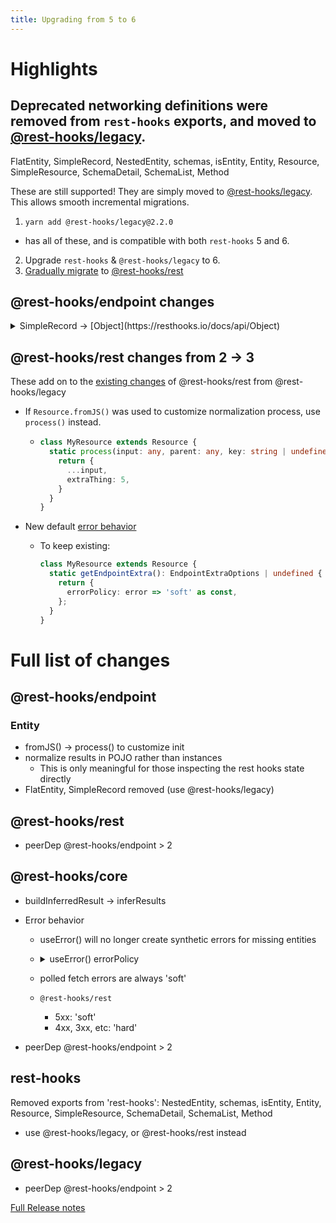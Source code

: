 ```yaml
---
title: Upgrading from 5 to 6
---
```


# Highlights

## Deprecated networking definitions were removed from `rest-hooks` exports, and moved to [@rest-hooks/legacy](https://www.npmjs.com/package/@rest-hooks/legacy).

FlatEntity, SimpleRecord, NestedEntity, schemas, isEntity, Entity, Resource, SimpleResource, SchemaDetail, SchemaList, Method

These are still supported! They are simply moved to [@rest-hooks/legacy](https://www.npmjs.com/package/@rest-hooks/legacy). This allows smooth incremental migrations.

1. `yarn add @rest-hooks/legacy@2.2.0`
  - has all of these, and is compatible with both `rest-hooks` 5 and 6.
2. Upgrade `rest-hooks` & `@rest-hooks/legacy` to 6.
3. [Gradually migrate](https://resthooks.io/docs/upgrade/upgrading-to-5#rest-hooksrest) to [@rest-hooks/rest](https://www.npmjs.com/package/@rest-hooks/rest)

## @rest-hooks/endpoint changes

<details><summary>SimpleRecord -> [Object](https://resthooks.io/docs/api/Object)</summary>

SimpleRecord was removed (though available in [@rest-hooks/legacy](https://www.npmjs.com/package/@rest-hooks/legacy))

<!--DOCUSAURUS_CODE_TABS-->
<!--before-->

```ts
export class Address extends SimpleRecord {
  readonly street: string = '';
  readonly suite: string = '';
  readonly city: string = '';
  readonly zipcode: string = '';
  readonly createdAt: Date = new Date(0);

  static schema = {
    createdAt: Date,
  }
}
```

<!--after-->

```ts
export const Address = {
  street: '',
  suite: '',
  city: '',
  zipcode: '',
  date: Date,
};
```
<!--END_DOCUSAURUS_CODE_TABS-->

</details>

## @rest-hooks/rest changes from 2 -> 3

These add on to the [existing changes](https://resthooks.io/docs/upgrade/upgrading-to-5#rest-hooksrest) of @rest-hooks/rest from @rest-hooks/legacy

- If `Resource.fromJS()` was used to customize normalization process, use `process()` instead.
  - ```ts
    class MyResource extends Resource {
      static process(input: any, parent: any, key: string | undefined): any {
        return {
          ...input,
          extraThing: 5,
        }
      }
    }
    ```

- New default [error behavior](#rest-hookscore)
  - To keep existing:
    ```ts
    class MyResource extends Resource {
      static getEndpointExtra(): EndpointExtraOptions | undefined {
        return {
          errorPolicy: error => 'soft' as const,
        };
      }
    }
    ```

# Full list of changes

## @rest-hooks/endpoint

### Entity

- fromJS() -> process() to customize init
- normalize results in POJO rather than instances
  - This is only meaningful for those inspecting the rest hooks state directly
- FlatEntity, SimpleRecord removed (use @rest-hooks/legacy)

## @rest-hooks/rest

- peerDep @rest-hooks/endpoint > 2

## @rest-hooks/core

- buildInferredResult -> inferResults
- Error behavior
  - useError() will no longer create synthetic errors for missing entities
  -  <details><summary>useError() errorPolicy</summary>

      #### EndpointExtraOptions

      ```ts
      interface EndpointExtraOptions {
        //...rest
        errorPolicy?: (error: any) => 'soft' | undefined;
      }
      ```

      #### 'soft' vs `undefined`

      - 'soft' avoids errors if existing results are still available (even if stale)
      - `undefined` (hard error) means any error always falls

      #### @rest-hooks/rest

      New default policy: 5xx are soft, else hard.

      `@rest-hooks/rest` is where errors have 'status' members. This concept does not exist in base Endpoints.

      ```ts
        static getEndpointExtra(): EndpointExtraOptions | undefined {
          return;
          return {
            errorPolicy: error =>
              error.status >= 500 ? ('soft' as const) : undefined,
          };
        }
      ```

      #### PollingSubscription

      ```ts
                // never break when data already exists
                errorPolicy: () => 'soft' as const,
      ```

      #### @rest-hooks/legacy - Resource

      Existing policy was to always be 'soft' no matter what. This maintains that behavior.

      ```ts
        /** @deprecated */
        /** Get the request options for this SimpleResource  */
        static getFetchOptions(): FetchOptions | undefined {
          return {
            errorPolicy: () => 'soft' as const,
          };
        }
      ```

      https://github.com/coinbase/rest-hooks/pull/971

      </details>

    - polled fetch errors are always 'soft'
    - `@rest-hooks/rest`
      - 5xx: 'soft'
      - 4xx, 3xx, etc: 'hard'

- peerDep @rest-hooks/endpoint > 2

## rest-hooks

Removed exports from 'rest-hooks': NestedEntity, schemas, isEntity, Entity, Resource, SimpleResource, SchemaDetail, SchemaList, Method
- use @rest-hooks/legacy, or @rest-hooks/rest instead

## @rest-hooks/legacy

- peerDep @rest-hooks/endpoint > 2



[Full Release notes](https://github.com/coinbase/rest-hooks/releases/tag/rest-hooks%406.0.0)
